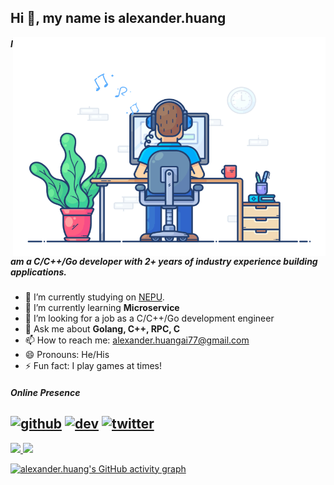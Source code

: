 

## Hi 👋, my name is alexander.huang

<img align="right" src="https://github.com/Anzz-bot/Anzz-bot/blob/main/developer.gif" alt="Hola Coders" width="500" height="350"/> 

##### I am a C/C++/Go developer with 2+ years of industry experience building applications.

- 🔭 I’m currently studying on [NEPU](http://www.nepu.edu.cn/).
- 🌱 I’m currently learning **Microservice**
- 🤔 I’m looking for a job as a C/C++/Go development engineer
- 💬 Ask me about **Golang, C++, RPC, C**
- 📫 How to reach me: alexander.huangai77@gmail.com
- 😄 Pronouns: He/His
- ⚡ Fun fact: I play games at times!

##### Online Presence
[<img src='https://cdn.jsdelivr.net/npm/simple-icons@3.0.1/icons/github.svg' alt='github' height='40'>](https://github.com/Anzz-bot)  [<img src='https://cdn.jsdelivr.net/npm/simple-icons@7.3.0/icons/gmail.svg' alt='dev' height='40'>](alexander.huangai77@gmail.com)  [<img src='https://cdn.jsdelivr.net/npm/simple-icons@3.0.1/icons/twitter.svg' alt='twitter' height='40'>](https://twitter.com/xiaolon42343142) 
---
<div>
  <a href="https://github.com/Anzz-bot">
  <img height="180em" src="https://github-readme-stats.vercel.app/api?username=Anzz-bot&show_icons=true&include_all_commits=true&count_private=true"/>
  <img height="180em" src="https://github-readme-stats.vercel.app/api/top-langs/?username=Anzz-bot&layout=compact&langs_count=6"/>
</div>


<!--   GitHub stats graph -->
![alexander.huang's GitHub activity graph](https://activity-graph.herokuapp.com/graph?username=Anzz-bot&hide_border=true&theme=github-light)



